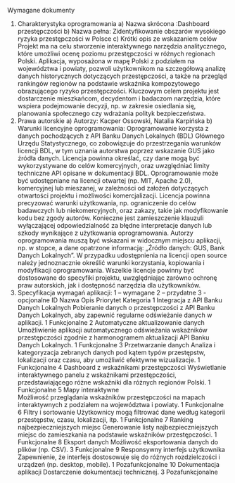 Wymagane dokumenty
1. Charakterystyka oprogramowania 
a)	Nazwa skrócona :Dashboard przestępczości 
b)	Nazwa pełna: Zidentyfikowanie obszarów wysokiego ryzyka przestępczości w Polsce
c)	Krótki opis ze wskazaniem celów 
Projekt ma na celu stworzenie interaktywnego narzędzia analitycznego, które umożliwi ocenę poziomu przestępczości w różnych regionach Polski. Aplikacja, wyposażona w mapę Polski z podziałem na województwa i powiaty, pozwoli użytkownikom na szczegółową analizę danych historycznych dotyczących przestępczości, a także na przegląd rankingów regionów na podstawie wskaźnika kompozytowego obrazującego ryzyko przestępczości. Kluczowym celem projektu jest dostarczenie mieszkańcom, decydentom i badaczom narzędzia, które wspiera podejmowanie decyzji, np. w zakresie osiedlania się, planowania społecznego czy wdrażania polityk bezpieczeństwa. 
2. Prawa autorskie
a)	Autorzy:  Kacper Ossowski, Natalia Karpińska
b)	Warunki licencyjne oprogramowania:
Oprogramowanie korzysta z danych pochodzących z API Banku Danych Lokalnych (BDL) Głównego Urzędu Statystycznego, co zobowiązuje do przestrzegania warunków licencji BDL, w tym uznania autorstwa poprzez wskazanie GUS jako źródła danych. Licencja powinna określać, czy dane mogą być wykorzystywane do celów komercyjnych, oraz uwzględniać limity techniczne API opisane w dokumentacji BDL. Oprogramowanie może być udostępniane na licencji otwartej (np. MIT, Apache 2.0), komercyjnej lub mieszanej, w zależności od założeń dotyczących otwartości projektu i możliwości komercjalizacji. Licencja powinna precyzować warunki użytkowania, np. ograniczenie do celów badawczych lub niekomercyjnych, oraz zakazy, takie jak modyfikowanie kodu bez zgody autorów. Konieczne jest zamieszczenie klauzuli wyłączającej odpowiedzialność za błędne interpretacje danych lub szkody wynikające z użytkowania oprogramowania. Autorzy oprogramowania muszą być wskazani w widocznym miejscu aplikacji, np. w stopce, a dane opatrzone informacją: „Źródło danych: GUS, Bank Danych Lokalnych”. W przypadku udostępnienia na licencji open source należy jednoznacznie określić warunki korzystania, kopiowania i modyfikacji oprogramowania. Wszelkie licencje powinny być dostosowane do specyfiki projektu, uwzględniając zarówno ochronę praw autorskich, jak i dostępność narzędzia dla użytkowników.
3. Specyfikacja wymagań aplikacji: 1 – wymagane 2 – przydatne 3 - opcjonalne
ID	Nazwa	Opis	Priorytet	Kategoria
1	Integracja z API Banku Danych Lokalnych	Pobieranie danych o przestępczości z API Banku Danych Lokalnych, aby zapewnić regularne odświeżanie danych w aplikacji.	1	Funkcjonalne
2	Automatyczne aktualizowanie danych	Umożliwienie aplikacji automatycznego odświeżania wskaźników przestępczości zgodnie z harmonogramem aktualizacji API Banku Danych Lokalnych.	1	Funkcjonalne
3	Przetwarzanie danych	Analiza i kategoryzacja zebranych danych pod kątem typów przestępstw, lokalizacji oraz czasu, aby umożliwić efektywne wizualizacje.	1	Funkcjonalne
4	Dashboard z wskaźnikami przestępczości	Wyświetlanie interaktywnego panelu z wskaźnikami przestępczości, przedstawiającego różne wskaźniki dla różnych regionów Polski.	1	Funkcjonalne
5	Mapy interaktywne	
Możliwość przeglądania wskaźników przestępczości na mapach interaktywnych z podziałem na województwa i powiaty.
	1	Funkcjonalne
6	Filtry i sortowanie	Użytkownicy mogą filtrować dane według kategorii przestępstw, czasu, lokalizacji, itp.	1	Funkcjonalne
7	Ranking najbezpieczniejszych miejsc	Generowanie listy najbezpieczniejszych miejsc do zamieszkania na podstawie wskaźników przestępczości.	1	Funkcjonalne
8	Eksport danych	Możliwość eksportowania danych do plików (np. CSV).	3	Funkcjonalne
9	Responsywny interfejs użytkownika	Zapewnienie, że interfejs dostosowuje się do różnych rozdzielczości i urządzeń (np. desktop, mobile).	1	Pozafunkcjonalne
10	Dokumentacja aplikacji	Dostarczenie dokumentacji technicznej.	3	Pozafunkcjonalne

